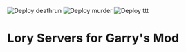 ![Deploy deathrun](https://github.com/ceifa/lory-gmod-servers/workflows/Deploy%20deathrun/badge.svg?branch=master)
![Deploy murder](https://github.com/ceifa/lory-gmod-servers/workflows/Deploy%20murder/badge.svg?branch=master)
![Deploy ttt](https://github.com/ceifa/lory-gmod-servers/workflows/Deploy%20ttt/badge.svg?branch=master)

# Lory Servers for Garry's Mod
